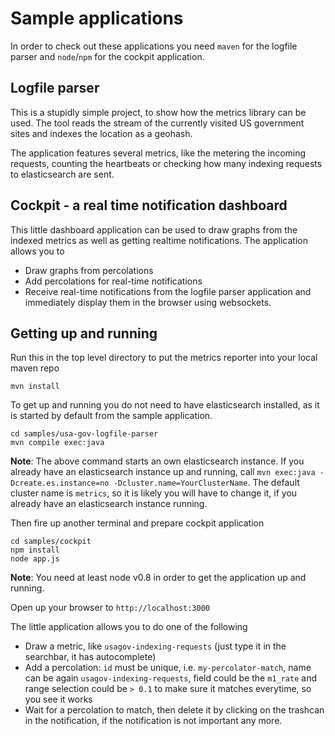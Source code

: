 # Sample applications

In order to check out these applications you need `maven` for the logfile parser and `node`/`npm` for the cockpit application.

## Logfile parser

This is a stupidly simple project, to show how the metrics library can be used.
The tool reads the stream of the currently visited US government sites and indexes the location as a geohash.

The application features several metrics, like the metering the incoming requests, counting the heartbeats or checking how many indexing requests to elasticsearch are sent.

## Cockpit - a real time notification dashboard

This little dashboard application can be used to draw graphs from the indexed metrics as well as getting realtime notifications. The application allows you to

* Draw graphs from percolations
* Add percolations for real-time notifications
* Receive real-time notifications from the logfile parser application and immediately display them in the browser using websockets.

## Getting up and running

Run this in the top level directory to put the metrics reporter into your local maven repo

```
mvn install
```

To get up and running you do not need to have elasticsearch installed, as it is started by default from the sample application.

```
cd samples/usa-gov-logfile-parser
mvn compile exec:java
```

**Note**: The above command starts an own elasticsearch instance.
If you already have an elasticsearch instance up and running, call `mvn exec:java -Dcreate.es.instance=no -Dcluster.name=YourClusterName`. The default cluster name is `metrics`, so it is likely you will have to change it, if you already have an elasticsearch instance running.

Then fire up another terminal and prepare cockpit application

```
cd samples/cockpit
npm install
node app.js
```

**Note**: You need at least node v0.8 in order to get the application up and running.

Open up your browser to `http://localhost:3000`

The little application allows you to do one of the following

* Draw a metric, like `usagov-indexing-requests` (just type it in the searchbar, it has autocomplete)
* Add a percolation: `id` must be unique, i.e. `my-percolator-match`, name can be again `usagov-indexing-requests`, field could be the `m1_rate` and range selection could be `> 0.1` to make sure it matches everytime, so you see it works
* Wait for a percolation to match, then delete it by clicking on the trashcan in the notification, if the notification is not important any more.

